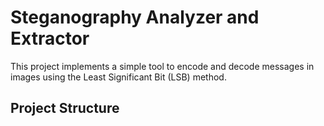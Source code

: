 # Steganography Analyzer and Extractor

This project implements a simple tool to encode and decode messages in images using the Least Significant Bit (LSB) method.

## Project Structure


